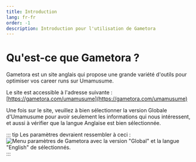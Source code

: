 ```yaml
---
title: Introduction
lang: fr-fr
order: -1
description: Introduction pour l'utilisation de Gametora
---
```


# Qu'est-ce que Gametora ?

Gametora est un site anglais qui propose une grande variété d'outils pour optimiser vos career runs sur Umamusume.

Le site est accessible à l'adresse suivante : [https://gametora.com/umamusume](https://gametora.com/umamusume)

Une fois sur le site, veuillez à bien sélectionner la version Globale d'Umamusume pour avoir seulement les informations qui nous intéressent, et aussi à vérifier que la langue Anglaise est bien sélectionnée.

::: tip Les paramètres devraient ressembler à ceci :
![Menu paramètres de Gametora avec la version "Global" et la langue "English" de sélectionnés.](/assets/Gametora/parametres.png)
:::